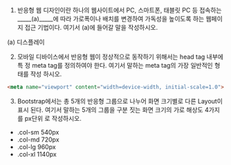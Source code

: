 1. 반응형 웹 디자인이란 하나의 웹사이트에서 PC, 스마트폰, 태블릿 PC 등 접속하는 _____(a)_____에 따라 가로폭이나 배치를 변경하여 가독성을 높이도록 하는 웹페이지 접근 기법이다. 여기서 (a)에 들어갈 말을 작성하시오.

(a) 디스플레이



2. 모바일 디바이스에서 반응형 웹이 정상적으로 동작하기 위해서는 head tag 내부에 특 정 meta tag를 정의하여야 한다. 여기서 말하는 meta tag의 가장 일반적인 형태를 작성 하시오.

```html
<meta name="viewport" content="width=device-width, initial-scale=1.0">
```







3. Bootstrap에서는 총 5개의 반응형 그룹으로 나누어 화면 크기별로 다른 Layout이 표시 된다. 여기서 말하는 5개의 그룹을 구분 짓는 화면 크기의 가로 해상도 4가지를 px단위 로 작성하시오.

* .col-sm  540px
* .col-md  720px
* .col-lg     960px
* .col-xl     1140px

